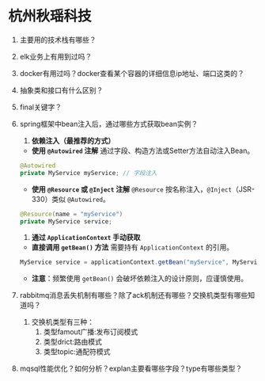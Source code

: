 # 杭州秋瑶科技

1. 主要用的技术栈有哪些？
2. elk业务上有用到过吗？
3. docker有用过吗？docker查看某个容器的详细信息ip地址、端口这类的？
4. 抽象类和接口有什么区别？
5. final关键字？
6. spring框架中bean注入后，通过哪些方式获取bean实例？
    1. **依赖注入（最推荐的方式）**
    - **使用 `@Autowired` 注解**
    通过字段、构造方法或Setter方法自动注入Bean。

    ```java
    @Autowired
    private MyService myService; // 字段注入
    ```

    - **使用 `@Resource` 或 `@Inject` 注解**
    `@Resource` 按名称注入，`@Inject`（JSR-330）类似 `@Autowired`。

    ```java
    @Resource(name = "myService")
    private MyService service;
    ```

    1. **通过 `ApplicationContext` 手动获取**

    - **直接调用 `getBean()` 方法**
    需要持有 `ApplicationContext` 的引用。

    ```java
    MyService service = applicationContext.getBean("myService", MyService.class);
    ```
    - **注意**：频繁使用 `getBean()` 会破坏依赖注入的设计原则，应谨慎使用。
7. rabbitmq消息丢失机制有哪些？除了ack机制还有哪些？交换机类型有哪些知道吗？
   1. 交换机类型有三种：
      1. 类型famout广播:发布订阅模式
      2. 类型drict:路由模式
      3. 类型topic:通配符模式
8. mqsql性能优化？如何分析？explan主要看哪些字段？type有哪些类型？